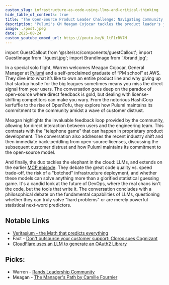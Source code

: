 ```yaml
---
custom_slug: infrastructure-as-code-using-llms-and-critical-thinking
hide_table_of_contents: true
title: "The Open-Source Product Leader Challenge: Navigating Community, Code, and Collaboration Chaos"
description: "Pulumi's GM Meagan Cojocar tackles the product leader's journey, the future of open source, her experience at AWS versus Pulumi, and the philosophical debate around LLMs in DevOps."
image: ./post.jpeg
date: 2025-08-24
custom_youtube_embed_url: https://youtu.be/K_ltF1rRV7M
---
```


import GuestCallout from '@site/src/components/guestCallout';
import GuestImage from './guest.jpg';
import BrandImage from './brand.jpg';

<GuestCallout name="Meagan Cojocar " link="https://www.linkedin.com/in/meagancojocar/" image={GuestImage} brandImg={BrandImage} />

In a special solo flight, Warren welcomes Meagan Cojocar, General Manager at [Pulumi](https://www.pulumi.com/) and a self-proclaimed graduate of “PM school” at AWS. They dive into what it’s like to own an entire product line and why giving up that startup hustle for the big leagues sometimes means you miss the direct signal from your users. The conversation goes deep on the paradox of open-source where direct feedback is gold, but dealing with license-shifting competitors can make you wary. From the notorious HashiCorp kerfuffle to the rise of OpenTofu, they explore how Pulumi maintains its commitment to the community amidst a wave of customer distrust.

Meagan highlights the invaluable feedback loop provided by the community, allowing for direct interaction between users and the engineering team. This contrasts with the "telephone game" that can happen in proprietary product development. The conversation also addresses the recent industry shift and then immediate back-peddling from open-source licenses, discussing the subsequent customer distrust and how Pulumi maintains its commitment to the open-source model.

And finally, the duo tackles the elephant in the cloud: LLMs, and extends on the earlier [MCP episode](https://adventuresindevops.com/episodes/mcp-servers-and-agent-interactions/). They debate the great code quality vs. speed trade-off, the risk of a "botched" infrastructure deployment, and whether these models can solve anything more than a glorified statistical guessing game. It's a candid look at the future of DevOps, where the real chaos isn't the code, but the tools that write it. The conversation concludes with a philosophical debate on the fundamental capabilities of LLMs, questioning whether they can truly solve "hard problems" or are merely powerful statistical next-word predictors.

## Notable Links
* [Veritasium - the Math that predicts everything](https://www.youtube.com/watch?v=KZeIEiBrT_w)
* Fact - [Don't outsource your customer support: Clorox sues Cognizant](https://arstechnica.com/security/2025/07/how-do-hackers-get-passwords-sometimes-they-just-ask/)
* [CloudFlare uses an LLM to generate an OAuth2 Library](https://neilmadden.blog/2025/06/06/a-look-at-cloudflares-ai-coded-oauth-library/)

## Picks:
* Warren - [Rands Leadership Community](https://randsinrepose.com/welcome-to-rands-leadership-slack/)
* Meagan - [The Manager's Path by Camille Fournier](https://amzn.to/48SfvnA)